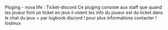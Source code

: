 Pluging - nova life :
Ticket-discord
Ce pluging consiste aux staff que quand les joueur font un ticket en jeux il voient les info du joueur est du ticket dans le chat du jeux + par logbook discord !
pour plus informations contacter !
Ioslinux
